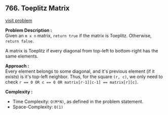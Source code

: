 ## 766. Toeplitz Matrix

[visit problem](https://leetcode.com/problems/toeplitz-matrix/)

**Problem Description :**<br>
Given an `m x n` matrix, `return true` if the matrix is Toeplitz. Otherwise, `return false`.<br>

A matrix is Toeplitz if every diagonal from top-left to bottom-right has the same elements.<br>

**Approach :**<br>
Every element belongs to some diagonal, and it's previous element (if it exists) is it's top-left neighbor. Thus, for the square `(r, c)`, we only need to check `r == 0 OR c == 0 OR matrix[r-1][c-1] == matrix[r][c]`.

**Complexity :**<br>
- Time Complexity: `O(M*N)`, as defined in the problem statement.
- Space-Complexity: `O(1)`